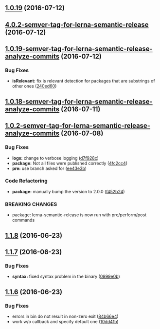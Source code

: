 <a name="1.0.19"></a>
## [1.0.19](https://github.com/atlassian/https://github.com/atlassian/lerna-semantic-release.git/compare/4.0.2-semver-tag-for-lerna-semantic-release...v1.0.19) (2016-07-12)



<a name="4.0.2-semver-tag-for-lerna-semantic-release"></a>
## [4.0.2-semver-tag-for-lerna-semantic-release](https://github.com/atlassian/https://github.com/atlassian/lerna-semantic-release.git/compare/1.0.19-semver-tag-for-lerna-semantic-release-analyze-commits...4.0.2-semver-tag-for-lerna-semantic-release) (2016-07-12)



<a name="1.0.19-semver-tag-for-lerna-semantic-release-analyze-commits"></a>
## [1.0.19-semver-tag-for-lerna-semantic-release-analyze-commits](https://github.com/atlassian/https://github.com/atlassian/lerna-semantic-release.git/compare/1.0.18-semver-tag-for-lerna-semantic-release-analyze-commits...1.0.19-semver-tag-for-lerna-semantic-release-analyze-commits) (2016-07-12)


### Bug Fixes

* **isRelevant:** fix is relevant detection for packages that are substrings of other ones ([240ed60](https://github.com/atlassian/https://github.com/atlassian/lerna-semantic-release.git/commit/240ed60))



<a name="1.0.18-semver-tag-for-lerna-semantic-release-analyze-commits"></a>
## [1.0.18-semver-tag-for-lerna-semantic-release-analyze-commits](https://github.com/atlassian/https://github.com/atlassian/lerna-semantic-release.git/compare/1.0.2-semver-tag-for-lerna-semantic-release-analyze-commits...1.0.18-semver-tag-for-lerna-semantic-release-analyze-commits) (2016-07-11)



<a name="1.0.2-semver-tag-for-lerna-semantic-release-analyze-commits"></a>
## [1.0.2-semver-tag-for-lerna-semantic-release-analyze-commits](https://github.com/atlassian/https://github.com/atlassian/lerna-semantic-release.git/compare/1.0.1-semver-tag-for-lerna-semantic-release-analyze-commits...1.0.2-semver-tag-for-lerna-semantic-release-analyze-commits) (2016-07-08)


### Bug Fixes

* **logs:** change to verbose logging ([d7f928c](https://github.com/atlassian/https://github.com/atlassian/lerna-semantic-release.git/commit/d7f928c))
* **package:** Not all files were published correctly ([4fc2cc4](https://github.com/atlassian/https://github.com/atlassian/lerna-semantic-release.git/commit/4fc2cc4))
* **pre:** use branch asked for ([ee43e3b](https://github.com/atlassian/https://github.com/atlassian/lerna-semantic-release.git/commit/ee43e3b))


### Code Refactoring

* **package:** manually bump the version to 2.0.0 ([f452b24](https://github.com/atlassian/https://github.com/atlassian/lerna-semantic-release.git/commit/f452b24))


### BREAKING CHANGES

* package: lerna-semantic-release is now run with pre/perform/post commands



<a name="1.1.8"></a>
## [1.1.8](https://github.com/atlassian/https://github.com/atlassian/lerna-semantic-release.git/compare/v1.1.7...v1.1.8) (2016-06-23)



<a name="1.1.7"></a>
## [1.1.7](https://github.com/atlassian/https://github.com/atlassian/lerna-semantic-release.git/compare/v1.1.6...v1.1.7) (2016-06-23)


### Bug Fixes

* **syntax:** fixed syntax problem in the binary ([0999e0b](https://github.com/atlassian/https://github.com/atlassian/lerna-semantic-release.git/commit/0999e0b))



<a name="1.1.6"></a>
## [1.1.6](https://github.com/atlassian/https://github.com/atlassian/lerna-semantic-release.git/compare/10dd41b...v1.1.6) (2016-06-23)


### Bug Fixes

* errors in bin do not result in non-zero exit ([84b66e4](https://github.com/atlassian/https://github.com/atlassian/lerna-semantic-release.git/commit/84b66e4))
* work w/o callback and specify default one ([10dd41b](https://github.com/atlassian/https://github.com/atlassian/lerna-semantic-release.git/commit/10dd41b))



